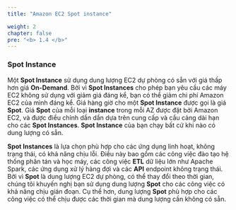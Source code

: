 ```yaml
---
title: "Amazon EC2 Spot instance"

weight: 2
chapter: false
pre: "<b> 1.4 </b>"
---
```


### Spot Instance
Một **Spot Instance** sử dụng dung lượng EC2 dự phòng có sẵn với giá thấp hơn giá **On-Demand**. Bởi vì **Spot Instances** cho phép bạn yêu cầu các máy EC2 không sử dụng với giảm giá đáng kể, bạn có thể giảm chi phí Amazon EC2 của mình đáng kể. Giá hàng giờ cho một **Spot Instance** được gọi là giá **Spot**. Giá **Spot** của mỗi loại **instance** trong mỗi AZ được đặt bởi Amazon EC2, và được điều chỉnh dần dần dựa trên cung cấp và cầu cảng dài hạn cho các **Spot Instances**. **Spot Instance** của bạn chạy bất cứ khi nào có dung lượng có sẵn.

**Spot Instances** là lựa chọn phù hợp cho các ứng dụng linh hoạt, không trạng thái, có khả năng chịu lỗi. Điều này bao gồm các công việc đào tạo hệ thống phân tán và học máy, các công việc **ETL** dữ liệu lớn như Apache Spark, các ứng dụng xử lý hàng đợi và các **API** endpoint không trạng thái. Bởi vì **Spot** là dung lượng EC2 dự phòng, có thể thay đổi theo thời gian, chúng tôi khuyến nghị bạn sử dụng dung lượng **Spot** cho các công việc có khả năng chịu gián đoạn. Cụ thể hơn, dung lượng **Spot** phù hợp cho các công việc có thể chịu được các thời gian mà dung lượng cần không có sẵn.